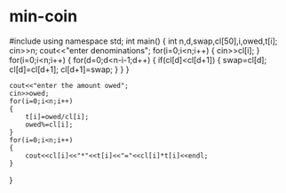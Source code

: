 # min-coin
#include<iostream>
using namespace std;
int main()
{
    int n,d,swap,cl[50],i,owed,t[i];
    cin>>n;
    cout<<"enter denominations";
    for(i=0;i<n;i++)
    {
        cin>>cl[i];
    }
    for(i=0;i<n;i++)
    {
        for(d=0;d<n-i-1;d++)
        {
            if(cl[d]<cl[d+1])
            {
                swap=cl[d];
                cl[d]=cl[d+1];
                cl[d+1]=swap;
            }
        }
    }
    
    cout<<"enter the amount owed";
    cin>>owed;
    for(i=0;i<n;i++)
    {
        t[i]=owed/cl[i];
        owed%=cl[i];
    }
    for(i=0;i<n;i++)
    {
        cout<<cl[i]<<"*"<<t[i]<<"="<<cl[i]*t[i]<<endl;
    }
}
